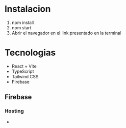 # Instalacion
1. npm install
2. npm start
3. Abrir el navegador en el link presentado en la terminal


# Tecnologias

* React + Vite
* TypeScript
* Tailwind CSS
* Firebase

## Firebase
### Hosting
* 
